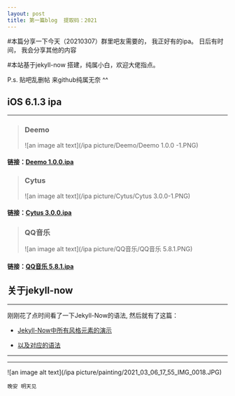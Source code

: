 ```yaml
---
layout: post
title: 第一篇blog  提取码：2021 
---
```


#本篇分享一下今天（20210307）群里吧友需要的， 我正好有的ipa。
日后有时间， 我会分享其他的内容

#本站基于jekyll-now 搭建，纯属小白，欢迎大佬指点。

P.s. 贴吧乱删帖 来github纯属无奈 ^^

## iOS 6.1.3 ipa ##
----
> ### **Deemo**
> ![an image alt text](/ipa picture/Deemo/Deemo 1.0.0 -1.PNG)
#### 链接：[Deemo 1.0.0.ipa](https://pan.baidu.com/s/1jEUYeGsyHUKd_Xj1i2TnRg)  

> ### **Cytus**
> ![an image alt text](/ipa picture/Cytus/Cytus 3.0.0-1.PNG)
#### 链接：[Cytus 3.0.0.ipa](https://pan.baidu.com/s/1byhv97uCmF6AVWVAxSivMg) 
 
> ### **QQ音乐** 
> ![an image alt text](/ipa picture/QQ音乐/QQ音乐 5.8.1.PNG)
#### 链接：[QQ音乐 5.8.1.ipa](https://pan.baidu.com/s/1ytPUMrrmIVFBpjg5NBVW6g ) 

## 关于jekyll-now ##
----

刚刚花了点时间看了一下Jekyll-Now的语法, 然后就有了这篇：

* [Jekyll-Now中所有风格元素的演示](http://www.jekyllnow.com/Markdown-Style-Guide/)

* [以及对应的语法](https://raw.githubusercontent.com/barryclark/www.jekyllnow.com/gh-pages/_posts/2014-6-19-Markdown-Style-Guide.md)

----
****

![an image alt text](/ipa picture/painting/2021_03_06_17_55_IMG_0018.JPG)

`晚安 明天见`



 

